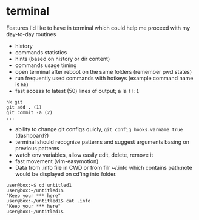 # terminal
Features I'd like to have in terminal which could help me proceed with my day-to-day routines

- history
- commands statistics
- hints (based on history or dir content)
- commands usage timing
- open terminal after reboot on the same folders (remember pwd states)
- run frequently used commands with hotkeys (example command name is `hk`)
- fast access to latest (50) lines of output; a la `!!:1`
```
hk git
git add . (1)
git commit -a (2)
...
```
- ability to change git configs quicly, `git config hooks.varname true` (dashboard?)
- terminal should recognize patterns and suggest arguments basing on previous patterns
- watch env variables, allow easily edit, delete, remove it
- fast movement (vim-easymotion)
- Data from .info file in CWD or from filr ~/.info which contains path:note would be displayed on cd'ing into folder.
```
user@box:~$ cd untitled1
user@box:~/untitled1$
"Keep your *** here"
user@box:~/untitled1$ cat .info
"Keep your *** here"
user@box:~/untitled1$
```
